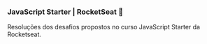 ###  JavaScript Starter | RocketSeat 🚀
Resoluções dos desafios propostos no curso JavaScript Starter da Rocketseat. 
